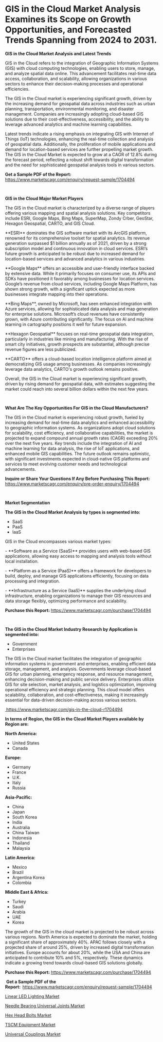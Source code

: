 <p><h1>GIS in the Cloud Market Analysis Examines its Scope on Growth Opportunities, and Forecasted Trends Spanning from 2024 to 2031.</h1></p><p><strong>GIS in the Cloud Market Analysis and Latest Trends</strong></p>
<p><p>GIS in the Cloud refers to the integration of Geographic Information Systems (GIS) with cloud computing technologies, enabling users to store, manage, and analyze spatial data online. This advancement facilitates real-time data access, collaboration, and scalability, allowing organizations in various sectors to enhance their decision-making processes and operational efficiencies.</p><p>The GIS in the Cloud market is experiencing significant growth, driven by the increasing demand for geospatial data across industries such as urban planning, transportation, environmental monitoring, and disaster management. Companies are increasingly adopting cloud-based GIS solutions due to their cost-effectiveness, accessibility, and the ability to leverage advanced analytics and machine learning capabilities.</p><p>Latest trends indicate a rising emphasis on integrating GIS with Internet of Things (IoT) technologies, enhancing the real-time collection and analysis of geospatial data. Additionally, the proliferation of mobile applications and demand for location-based services are further propelling market growth. The GIS in the Cloud Market is expected to grow at a CAGR of 12.8% during the forecast period, reflecting a robust shift towards digital transformation and the need for sophisticated geospatial analysis tools in various sectors.</p></p>
<p><strong>Get a Sample PDF of the Report:&nbsp;</strong> <a href="https://www.marketscagr.com/enquiry/request-sample/1704494?utm_campaign=1684&utm_medium=2&utm_source=Github&utm_content=ia&utm_term=21102024&utm_id=gis-in-the-cloud">https://www.marketscagr.com/enquiry/request-sample/1704494</a></p>
<p>&nbsp;</p>
<p><strong>GIS in the Cloud Major Market Players</strong></p>
<p><p>The GIS in the Cloud market is characterized by a diverse range of players offering various mapping and spatial analysis solutions. Key competitors include ESRI, Google Maps, Bing Maps, SuperMap, Zondy Crber, GeoStar, Hexagon Geospatial, CARTO, and GIS Cloud.</p><p>**ESRI** dominates the GIS software market with its ArcGIS platform, renowned for its comprehensive toolset for spatial analytics. Its revenue generation surpassed $1 billion annually as of 2021, driven by a strong subscription model and continuous innovation in cloud services. ESRI’s future growth is anticipated to be robust due to increased demand for location-based services and advanced analytics in various industries.</p><p>**Google Maps** offers an accessible and user-friendly interface backed by extensive data. While it primarily focuses on consumer use, its APIs and SDKs have positioned it favorably among businesses for location services. Google’s revenue from cloud services, including Google Maps Platform, has shown strong growth, with a significant uptick expected as more businesses integrate mapping into their operations.</p><p>**Bing Maps**, owned by Microsoft, has seen enhanced integration with Azure services, allowing for sophisticated data analysis and map generation for enterprise solutions. Microsoft’s cloud revenues have consistently grown, with Azure contributing significantly. The focus on AI and machine learning in cartography positions it well for future expansion.</p><p>**Hexagon Geospatial** focuses on real-time geospatial data integration, particularly in industries like mining and manufacturing. With the rise of smart city initiatives, growth prospects are substantial, although precise revenue figures are less publicized.</p><p>**CARTO** offers a cloud-based location intelligence platform aimed at democratizing GIS usage among businesses. As companies increasingly leverage data analytics, CARTO's growth outlook remains positive.</p><p>Overall, the GIS in the Cloud market is experiencing significant growth, driven by rising demand for geospatial data, with estimates suggesting the market could reach into several billion dollars within the next few years.</p></p>
<p>&nbsp;</p>
<p><strong>What Are The Key Opportunities For GIS in the Cloud Manufacturers?</strong></p>
<p><p>The GIS in the Cloud market is experiencing robust growth, fueled by increasing demand for real-time data analytics and enhanced accessibility to geographic information systems. As organizations adopt cloud solutions for scalability, cost efficiency, and collaborative capabilities, the market is projected to expand compound annual growth rates (CAGR) exceeding 20% over the next five years. Key trends include the integration of AI and machine learning for data analysis, the rise of IoT applications, and enhanced mobile GIS capabilities. The future outlook remains optimistic, with significant investments expected in cloud-native GIS platforms and services to meet evolving customer needs and technological advancements.</p></p>
<p><strong>Inquire or Share Your Questions If Any Before Purchasing This Report:</strong> <a href="https://www.marketscagr.com/enquiry/pre-order-enquiry/1704494?utm_campaign=1684&utm_medium=2&utm_source=Github&utm_content=ia&utm_term=21102024&utm_id=gis-in-the-cloud">https://www.marketscagr.com/enquiry/pre-order-enquiry/1704494</a></p>
<p>&nbsp;</p>
<p><strong>Market Segmentation</strong></p>
<p><strong>The GIS in the Cloud Market Analysis by types is segmented into:</strong></p>
<p><ul><li>SaaS</li><li>PaaS</li><li>IaaS</li></ul></p>
<p><p>GIS in the Cloud encompasses various market types: </p><p>- **Software as a Service (SaaS)** provides users with web-based GIS applications, allowing easy access to mapping and analysis tools without local installation. </p><p>- **Platform as a Service (PaaS)** offers a framework for developers to build, deploy, and manage GIS applications efficiently, focusing on data processing and integration. </p><p>- **Infrastructure as a Service (IaaS)** supplies the underlying cloud infrastructure, enabling organizations to manage their GIS resources and data storage flexibly, optimizing performance and scalability.</p></p>
<p><strong>Purchase this Report:&nbsp;</strong><a href="https://www.marketscagr.com/purchase/1704494?utm_campaign=1684&utm_medium=2&utm_source=Github&utm_content=ia&utm_term=21102024&utm_id=gis-in-the-cloud">https://www.marketscagr.com/purchase/1704494</a></p>
<p>&nbsp;</p>
<p><strong>The GIS in the Cloud Market Industry Research by Application is segmented into:</strong></p>
<p><ul><li>Government</li><li>Enterprises</li></ul></p>
<p><p>The GIS in the Cloud market facilitates the integration of geographic information systems in government and enterprises, enabling efficient data storage, management, and analysis. Governments leverage cloud-based GIS for urban planning, emergency response, and resource management, enhancing decision-making and public service delivery. Enterprises utilize GIS for site selection, market analysis, and logistics optimization, improving operational efficiency and strategic planning. This cloud model offers scalability, collaboration, and cost-effectiveness, making it increasingly essential for data-driven decision-making across various sectors.</p></p>
<p><a href="https://www.marketscagr.com/gis-in-the-cloud-r1704494?utm_campaign=1684&utm_medium=2&utm_source=Github&utm_content=ia&utm_term=21102024&utm_id=gis-in-the-cloud">&nbsp;https://www.marketscagr.com/gis-in-the-cloud-r1704494</a></p>
<p><strong>In terms of Region, the GIS in the Cloud Market Players available by Region are:</strong></p>
<p>
    <p> <strong> North America: </strong>
        <ul>
            <li>United States</li>
            <li>Canada</li>
        </ul>
        </p> 
    <p> <strong> Europe: </strong>
        <ul>
            <li>Germany</li>
            <li>France</li>
            <li>U.K.</li>
            <li>Italy</li>
            <li>Russia</li>
        </ul>
        </p> 
    <p> <strong> Asia-Pacific: </strong>
        <ul>
            <li>China</li>
            <li>Japan</li>
            <li>South Korea</li>
            <li>India</li>
            <li>Australia</li>
            <li>China Taiwan</li>
            <li>Indonesia</li>
            <li>Thailand</li>
            <li>Malaysia</li>
        </ul>
        </p> 
    <p> <strong> Latin America: </strong>
        <ul>
            <li>Mexico</li>
            <li>Brazil</li>
            <li>Argentina Korea</li>
            <li>Colombia</li>
        </ul>
        </p> 
    <p> <strong> Middle East & Africa: </strong>
        <ul>
            <li>Turkey</li>
            <li>Saudi</li>
            <li>Arabia</li>
            <li>UAE</li>
            <li>Korea</li>
        </ul>
    </p>
    </p>
<p><p>The growth of the GIS in the cloud market is projected to be robust across various regions. North America is expected to dominate the market, holding a significant share of approximately 40%. APAC follows closely with a projected share of around 25%, driven by increased digital transformation initiatives. Europe accounts for about 20%, while the USA and China are anticipated to contribute 10% and 5%, respectively. These dynamics indicate a growing trend towards cloud-based GIS solutions globally.</p></p>
<p><strong>Purchase this Report: </strong><a href="https://www.marketscagr.com/purchase/1704494?utm_campaign=1684&utm_medium=2&utm_source=Github&utm_content=ia&utm_term=21102024&utm_id=gis-in-the-cloud">https://www.marketscagr.com/purchase/1704494</a></p>
<p>&nbsp;<strong>Get a Sample PDF of the Report:&nbsp;&nbsp;</strong><a href="https://www.marketscagr.com/enquiry/request-sample/1704494?utm_campaign=1684&utm_medium=2&utm_source=Github&utm_content=ia&utm_term=21102024&utm_id=gis-in-the-cloud">https://www.marketscagr.com/enquiry/request-sample/1704494</a></p>
<p><strong></strong></p>
<p><p><a href="https://www.linkedin.com/pulse/top-trends-transforming-linear-led-lighting-market-2024-2031-orcte?utm_campaign=1684&utm_medium=2&utm_source=Github&utm_content=ia&utm_term=21102024&utm_id=gis-in-the-cloud">Linear LED Lighting Market</a></p><p><a href="https://www.linkedin.com/pulse/global-needle-bearing-universal-joints-market-exploring-share-48lhe?utm_campaign=1684&utm_medium=2&utm_source=Github&utm_content=ia&utm_term=21102024&utm_id=gis-in-the-cloud">Needle Bearing Universal Joints Market</a></p><p><a href="https://www.linkedin.com/pulse/digital-transformation-hex-head-bolts-industry-market-opportunities-6rowe?utm_campaign=1684&utm_medium=2&utm_source=Github&utm_content=ia&utm_term=21102024&utm_id=gis-in-the-cloud">Hex Head Bolts Market</a></p><p><a href="https://www.linkedin.com/pulse/tscm-equipment-market-research-report-forecast-growth-prospects-2ykne?utm_campaign=1684&utm_medium=2&utm_source=Github&utm_content=ia&utm_term=21102024&utm_id=gis-in-the-cloud">TSCM Equipment Market</a></p><p><a href="https://www.linkedin.com/pulse/strategic-market-insights-global-universal-couplings-2024--0xghe?utm_campaign=1684&utm_medium=2&utm_source=Github&utm_content=ia&utm_term=21102024&utm_id=gis-in-the-cloud">Universal Couplings Market</a></p></p>